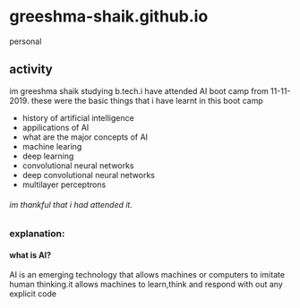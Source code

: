 # greeshma-shaik.github.io
personal
## activity
im greeshma shaik studying b.tech.i have attended AI boot camp from 11-11-2019.
these were the basic things that i have learnt in this boot camp
* history of artificial intelligence
* appilications of AI 
* what are the major concepts of AI
* machine learing
* deep learning
* convolutional neural networks
* deep convolutional neural networks
* multilayer perceptrons
###### im thankful that i had attended it.
   ### explanation:
   #### what is AI?
AI is an emerging technology that allows machines or computers to imitate human thinking.it allows machines to learn,think and respond with out any explicit code

